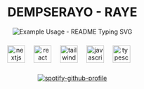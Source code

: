 

<h1 align="center">DEMPSERAYO - RAYE </h1>

<p align="center">
  <img src="https://readme-typing-svg.demolab.com/?lines=Hi+I'm+Dempserayo!;Thanks+for+visiting+my+Profile!&font=Fira%20Code&center=true&width=380&height=50&duration=4000&pause=1000" alt="Example Usage - README Typing SVG">
</p>


###



<div align="center">
  <img src="https://skillicons.dev/icons?i=nextjs" height="40" alt="nextjs logo"  />
  <img width="12" />
  <img src="https://skillicons.dev/icons?i=react" height="40" alt="react logo"  />
  <img width="12" />
  <img src="https://skillicons.dev/icons?i=tailwind" height="40" alt="tailwindcss logo"  />
  <img width="12" />
  <img src="https://skillicons.dev/icons?i=js" height="40" alt="javascript logo"  />
  <img width="12" />
  <img src="https://skillicons.dev/icons?i=ts" height="40" alt="typescript logo"  />
  <img width="12" />


</div>




###

<div align="center" >
  
[![spotify-github-profile](https://spotify-github-profile.kittinanx.com/api/view?uid=hm6ig59imu0k0j9f7o6yld2d6&cover_image=true&theme=novatorem&show_offline=false&background_color=121212&interchange=true&bar_color=53b14f&bar_color_cover=false)](https://spotify-github-profile.kittinanx.com/api/view?uid=hm6ig59imu0k0j9f7o6yld2d6&redirect=true)


</div>

###
